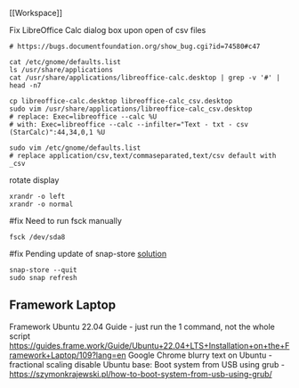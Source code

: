 [[Workspace]]  

Fix LibreOffice Calc dialog box upon open of csv files

```
# https://bugs.documentfoundation.org/show_bug.cgi?id=74580#c47

cat /etc/gnome/defaults.list
ls /usr/share/applications
cat /usr/share/applications/libreoffice-calc.desktop | grep -v '#' | head -n7

cp libreoffice-calc.desktop libreoffice-calc_csv.desktop
sudo vim /usr/share/applications/libreoffice-calc_csv.desktop
# replace: Exec=libreoffice --calc %U
# with: Exec=libreoffice --calc --infilter="Text - txt - csv (StarCalc)":44,34,0,1 %U

sudo vim /etc/gnome/defaults.list
# replace application/csv,text/commaseparated,text/csv default with _csv
```

rotate display
```
xrandr -o left
xrandr -o normal
```

#fix Need to run fsck manually
```
fsck /dev/sda8
```

#fix Pending update of snap-store 
[solution](https://askubuntu.com/a/1429871)
```
snap-store --quit
sudo snap refresh
```

## Framework Laptop
Framework Ubuntu 22.04 Guide - just run the 1 command, not the whole script
https://guides.frame.work/Guide/Ubuntu+22.04+LTS+Installation+on+the+Framework+Laptop/109?lang=en
Google Chrome blurry text on Ubuntu - fractional scaling disable
Ubuntu base: Boot system from USB using grub - https://szymonkrajewski.pl/how-to-boot-system-from-usb-using-grub/